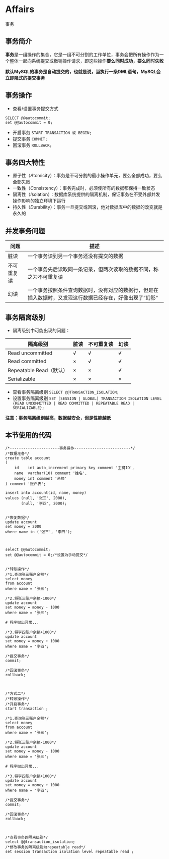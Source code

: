 # Affairs

事务

## 事务简介

**事务**是一组操作的集合，它是一组不可分割的工作单位，事务会把所有操作作为一个整体一起向系统提交或撤销操作请求，即这些操作**要么同时成功，要么同时失败**

**默认MySQL的事务是自动提交的，也就是说，当执行一条DML语句，MySQL会立即隐式的提交事务**

## 事务操作

- 查看/设置事务提交方式

```mysql
SELECT @@autocommit;
set @@autocommit = 0;
```

- 开启事务
  `START TRANSACTION 或 BEGIN;`
- 提交事务
  `COMMIT;`
- 回滚事务
  `ROLLBACK;`

## 事务四大特性

- 原子性（*A*tomicity）：事务是不可分割的最小操作单元，要么全部成功，要么全部失败
- 一致性（*C*onsistency）：事务完成时，必须使所有的数据都保持一致状态
- 隔离性（*I*solation）：数据库系统提供的隔离机制，保证事务在不受外部并发操作影响的独立环境下运行
- 持久性（*D*urability）：事务一旦提交或回滚，他对数据库中的数据的改变就是永久的

## 并发事务问题

| 问题    | 描述                                                    |
|-------|-------------------------------------------------------|
| 脏读    | 一个事务读到另一个事务还没有提交的数据                                   |
| 不可重复读 | 一个事务先后读取同一条记录，但两次读取的数据不同，称之为不可重复读                     |
| 幻读    | 一个事务按照条件查询数据时，没有对应的数据行，但是在插入数据时，又发现这行数据已经存在，好像出现了”幻影“ |

## 事务隔离级别
- 隔离级别中可能出现的问题：

| 隔离级别                | 脏读  | 不可重复读 | 幻读  |
|---------------------|-----|-------|-----|
| Read uncommitted    | √   | √     | √   |
| Read committed      | ×   | √     | √   |
| Repeatable Read（默认） | ×   | ×     | √   |
| Serializable        | ×   | ×     | ×   |
- 查看事务隔离级别
`SELECT @@TRANSACTION_ISOLATION;`
- 设置事务隔离级别
`SET [SESSION | GLOBAL] TRANSACTION ISOLATION LEVEL {READ UNCOMMITTED | READ COMMITTED | REPEATABLE READ | SERIALIZABLE};`

**注意：事务隔离级别越高，数据越安全，但是性能越低**

## 本节使用的代码
```mysql
/*----------------------事务操作-------------------------*/
/*数据准备*/
create table account
(
    id    int auto_increment primary key comment '主键ID',
    name  varchar(10) comment '姓名',
    money int comment '余额'
) comment '账户表';

insert into account(id, name, money)
values (null, '张三', 2000),
       (null, '李四', 2000);


/*恢复数据*/
update account
set money = 2000
where name in ('张三', '李四');



select @@autocommit;
set @@autocommit = 0;/*设置为手动提交*/


/*转账操作*/
/*1.查询张三账户余额*/
select money
from account
where name = '张三';

/*2.将张三账户余额-1000*/
update account
set money = money - 1000
where name = '张三';

# 程序抛出异常...

/*3.将李四账户余额+1000*/
update account
set money = money + 1000
where name = '李四';

/*提交事务*/
commit;

/*回滚事务*/
rollback;



/*方式二*/
/*转账操作*/
/*开启事务*/
start transaction ;

/*1.查询张三账户余额*/
select money
from account
where name = '张三';

/*2.将张三账户余额-1000*/
update account
set money = money - 1000
where name = '张三';

# 程序抛出异常...

/*3.将李四账户余额+1000*/
update account
set money = money + 1000
where name = '李四';

/*提交事务*/
commit;

/*回滚事务*/
rollback;



/*查看事务的隔离级别*/
select @@transaction_isolation;
/*修改事务的隔离级别为repeatable read*/
set session transaction isolation level repeatable read ;
```

















